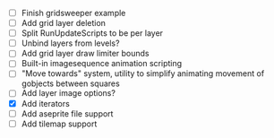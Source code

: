 - [ ] Finish gridsweeper example
- [ ] Add grid layer deletion
- [ ] Split RunUpdateScripts to be per layer
- [ ] Unbind layers from levels?
- [ ] Add grid layer draw limiter bounds
- [ ] Built-in imagesequence animation scripting
- [ ] "Move towards" system, utility to simplify animating movement of gobjects between squares
- [ ] Add layer image options?
- [x] Add iterators
- [ ] Add aseprite file support
- [ ] Add tilemap support